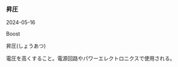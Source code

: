 <article id="昇圧">

### 昇圧

<p class="st_update_header">2024-05-16</p>
<p class="st_name_header_en">Boost</p>
<p class="st_name_header_jp">昇圧(しょうあつ)</p>
<div class="article_explanation">電圧を高くすること。電源回路やパワーエレクトロニクスで使用される。</div>
</article>
